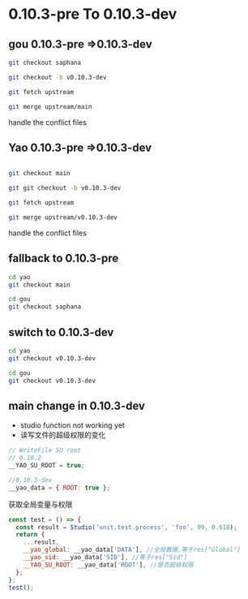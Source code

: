 # 0.10.3-pre To 0.10.3-dev

## gou 0.10.3-pre =>0.10.3-dev

```sh
git checkout saphana

git checkout -b v0.10.3-dev

git fetch upstream

git merge upstream/main

```

handle the conflict files

## Yao 0.10.3-pre =>0.10.3-dev

```sh

git checkout main

git git checkout -b v0.10.3-dev

git fetch upstream

git merge upstream/v0.10.3-dev
```

handle the conflict files

## fallback to 0.10.3-pre

```sh
cd yao
git checkout main

cd gou
git checkout saphana

```

## switch to 0.10.3-dev

```sh
cd yao
git checkout v0.10.3-dev

cd gou
git checkout v0.10.3-dev
```

## main change in 0.10.3-dev

- studio function not working yet
- 读写文件的超级权限的变化

```js
// WriteFile SU root
// 0.10.2
__YAO_SU_ROOT = true;

//0.10.3-dev
__yao_data = { ROOT: true };
```

获取全局变量与权限

```js
const test = () => {
  const result = Studio('unit.test.process', 'foo', 99, 0.618);
  return {
    ...result,
    __yao_global: __yao_data['DATA'], //全局数据,等于res["Global"]
    __yao_sid: __yao_data['SID'], //等于res["Sid"]
    __YAO_SU_ROOT: __yao_data['ROOT'], //是否超级权限
  };
};
test();
```
